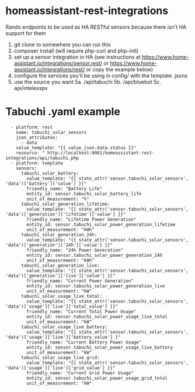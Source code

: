 # homeassistant-rest-integrations
Rando endpoints to be used as HA RESTful sensors because there isn't HA support for them


1. git clone to somewhere you can run this
2. composer install (will require php-curl and php-intl)
3. set up a sensor integration in HA (see instructions at https://www.home-assistant.io/integrations/sensor.rest/ or https://www.home-assistant.io/integrations/rest/ or copy the example below)
4. configure the services you'll be using in config/ with the template .jsons
5. use the source you want
5a. /api/tabuchi
5b. /api/bluebot
5c. api/intelesspv

# Tabuchi .yaml example
```
  - platform: rest
    name: tabuchi_solar_sensors
    json_attributes:
      - data
    value_template: "{{ value_json.data.status }}"
    resource: " http://localhost:8081/homeassistant-rest-integrations/api/tabuchi.php
  - platform: template
    sensors:
      tabuchi_solar_battery:
        value_template: "{{ state_attr('sensor.tabuchi_solar_sensors', 'data')['battery']['value'] }}"
        friendly_name: "Battery Life"
        entity_id: sensor.tabuchi_solar_battery_life
        unit_of_measurement: "%"
      tabuchi_solar_generation_lifetime:
        value_template: "{{ state_attr('sensor.tabuchi_solar_sensors', 'data')['generation']['lifetime']['value'] }}"
        friendly_name: "Lifetime Power Generation"
        entity_id: sensor.tabuchi_solar_power_generation_lifetime
        unit_of_measurement: "kWh"
      tabuchi_solar_generation_24h:
        value_template: "{{ state_attr('sensor.tabuchi_solar_sensors', 'data')['generation']['24h']['value'] }}"
        friendly_name: "24h Power Generation"
        entity_id: sensor.tabuchi_solar_power_generation_24h
        unit_of_measurement: "kWh"
      tabuchi_solar_generation_live:
        value_template: "{{ state_attr('sensor.tabuchi_solar_sensors', 'data')['generation']['live']['value'] }}"
        friendly_name: "Current Power Generation"
        entity_id: sensor.tabuchi_solar_power_generation_live
        unit_of_measurement: "kW"
      tabuchi_solar_usage_live_total:
        value_template: "{{ state_attr('sensor.tabuchi_solar_sensors', 'data')['usage']['live']['total_value'] }}"
        friendly_name: "Current Total Power Usage"
        entity_id: sensor.tabuchi_solar_power_usage_live_total
        unit_of_measurement: "kW"
      tabuchi_solar_usage_live_battery:
        value_template: "{{ state_attr('sensor.tabuchi_solar_sensors', 'data')['usage']['live']['battery_value'] }"
        friendly_name: "Current Battery Power Usage"
        entity_id: sensor.tabuchi_solar_power_usage_live_battery
        unit_of_measurement: "kW"
      tabuchi_solar_usage_live_grid:
        value_template: "{{ state_attr('sensor.tabuchi_solar_sensors', 'data')['usage']['live']['grid_value'] }}"
        friendly_name: "Current Grid Power Usage"
        entity_id: sensor.tabuchi_solar_power_usage_grid_total
        unit_of_measurement: "kW"
```